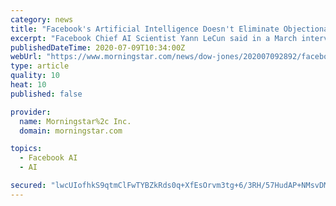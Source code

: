 ```yaml
---
category: news
title: "Facebook's Artificial Intelligence Doesn't Eliminate Objectionable Content, Report Finds"
excerpt: "Facebook Chief AI Scientist Yann LeCun said in a March interview that he ... \"They have very limited and narrow function.\" He said this research \"is very important for Facebook [so it] can detect hate speech in hundreds of languages.\""
publishedDateTime: 2020-07-09T10:34:00Z
webUrl: "https://www.morningstar.com/news/dow-jones/202007092892/facebooks-artificial-intelligence-doesnt-eliminate-objectionable-content-report-finds"
type: article
quality: 10
heat: 10
published: false

provider:
  name: Morningstar%2c Inc.
  domain: morningstar.com

topics:
  - Facebook AI
  - AI

secured: "lwcUIofhkS9qtmClFwTYBZkRds0q+XfEsOrvm3tg+6/3RH/57HudAP+NMsvDM7T8NC9mcmdYt7swvH80N39hhNZGhBov1/xSw7c0lvb6EvqfwLgAIVnmd4eCf3OD9TzgGtZt0xfSe6xP00CYJLtsXdkTGG+7hj4cf5DaKwuKVQaDScVhkOx0HzZUN35LZkcXm+h2lRpD63ukDSU/TvTDRiMtGBsPxw0a/hG5yNH/seyuG1eEjcEaSsrl1TXXr4FEi38lyzU49E9mwMO1PKz/kC34tQlLJkqAn0jMGPXoF8eJ+4h4xorvm/W8137nLvWMht72S5oZLbZxLBjzHqL3hw==;3aCXfKmwddv0fuWx4BZPkA=="
---
```


